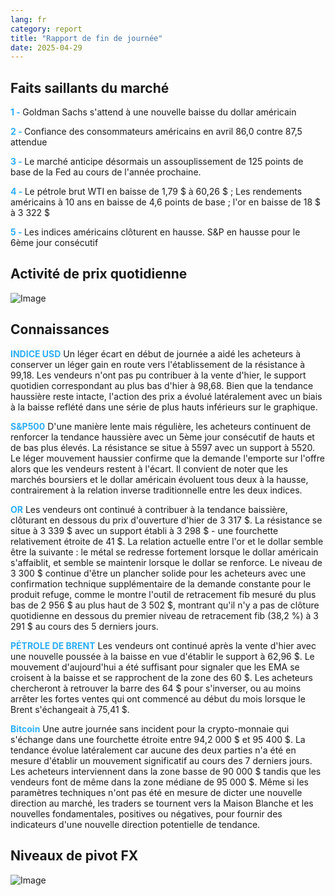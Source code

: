 ```yaml
---
lang: fr
category: report
title: "Rapport de fin de journée"
date: 2025-04-29
---
```



<h2>Faits saillants du marché</h2>
<strong style="color: #2caef7;">1 - </strong> Goldman Sachs s'attend à une nouvelle baisse du dollar américain

<strong style="color: #2caef7;">2 - </strong> Confiance des consommateurs américains en avril 86,0 contre 87,5 attendue

<strong style="color: #2caef7;">3 - </strong> Le marché anticipe désormais un assouplissement de 125 points de base de la Fed au cours de l'année prochaine.

<strong style="color: #2caef7;">4 - </strong> Le pétrole brut WTI en baisse de 1,79 $ à 60,26 $ ; Les rendements américains à 10 ans en baisse de 4,6 points de base ; l'or en baisse de 18 $ à 3 322 $


<strong style="color: #2caef7;">5 - </strong> Les indices américains clôturent en hausse. S&P en hausse pour le 6ème jour consécutif



<h2>Activité de prix quotidienne</h2>
<img src="https://markleighedu.github.io/img/Apr-2025/29-Apr-2025/price.jpg" alt="Image"/>

<h2>Connaissances</h2>
<strong style="color: #2caef7;">INDICE USD</strong> Un léger écart en début de journée a aidé les acheteurs à conserver un léger gain en route vers l'établissement de la résistance à 99,18. Les vendeurs n'ont pas pu contribuer à la vente d'hier, le support quotidien correspondant au plus bas d'hier à 98,68. Bien que la tendance haussière reste intacte, l'action des prix a évolué latéralement avec un biais à la baisse reflété dans une série de plus hauts inférieurs sur le graphique.

<strong style="color: #2caef7;">S&P500</strong> D'une manière lente mais régulière, les acheteurs continuent de renforcer la tendance haussière avec un 5ème jour consécutif de hauts et de bas plus élevés. La résistance se situe à 5597 avec un support à 5520. Le léger mouvement haussier confirme que la demande l'emporte sur l'offre alors que les vendeurs restent à l'écart. Il convient de noter que les marchés boursiers et le dollar américain évoluent tous deux à la hausse, contrairement à la relation inverse traditionnelle entre les deux indices.

<strong style="color: #2caef7;">OR</strong> Les vendeurs ont continué à contribuer à la tendance baissière, clôturant en dessous du prix d'ouverture d'hier de 3 317 $. La résistance se situe à 3 339 $ avec un support établi à 3 298 $ - une fourchette relativement étroite de 41 $. La relation actuelle entre l'or et le dollar semble être la suivante : le métal se redresse fortement lorsque le dollar américain s'affaiblit, et semble se maintenir lorsque le dollar se renforce. Le niveau de 3 300 $ continue d'être un plancher solide pour les acheteurs avec une confirmation technique supplémentaire de la demande constante pour le produit refuge, comme le montre l'outil de retracement fib mesuré du plus bas de 2 956 $ au plus haut de 3 502 $, montrant qu'il n'y a pas de clôture quotidienne en dessous du premier niveau de retracement fib (38,2 %) à 3 291 $ au cours des 5 derniers jours.

<strong style="color: #2caef7;">PÉTROLE DE BRENT</strong> Les vendeurs ont continué après la vente d'hier avec une nouvelle poussée à la baisse en vue d'établir le support à 62,96 $. Le mouvement d'aujourd'hui a été suffisant pour signaler que les EMA se croisent à la baisse et se rapprochent de la zone des 60 $. Les acheteurs chercheront à retrouver la barre des 64 $ pour s'inverser, ou au moins arrêter les fortes ventes qui ont commencé au début du mois lorsque le Brent s'échangeait à 75,41 $. 

<strong style="color: #2caef7;">Bitcoin</strong> Une autre journée sans incident pour la crypto-monnaie qui s'échange dans une fourchette étroite entre 94,2 000 $ et 95 400 $. La tendance évolue latéralement car aucune des deux parties n'a été en mesure d'établir un mouvement significatif au cours des 7 derniers jours. Les acheteurs interviennent dans la zone basse de 90 000 $ tandis que les vendeurs font de même dans la zone médiane de 95 000 $. Même si les paramètres techniques n'ont pas été en mesure de dicter une nouvelle direction au marché, les traders se tournent vers la Maison Blanche et les nouvelles fondamentales, positives ou négatives, pour fournir des indicateurs d'une nouvelle direction potentielle de tendance.



<h2>Niveaux de pivot FX</h2>
<img src="https://markleighedu.github.io/img/Apr-2025/29-Apr-2025/pivot.jpg" alt="Image"/>
